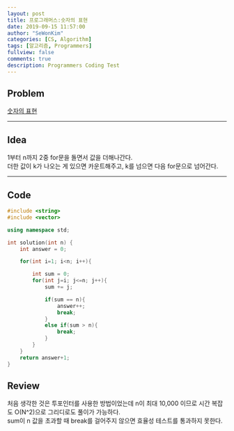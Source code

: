 ```yaml
---
layout: post
title: 프로그래머스:숫자의 표현
date: 2019-09-15 11:57:00
author: "SeWonKim"
categories: [CS, Algorithm]
tags: [알고리즘, Programmers]
fullview: false
comments: true
description: Programmers Coding Test
---
```


## Problem

[숫자의 표현](https://programmers.co.kr/learn/courses/30/lessons/12924)

---

## Idea

1부터 n까지 2중 for문을 돌면서 값을 더해나간다.  
더한 값이 k가 나오는 게 있으면 카운트해주고, k를 넘으면 다음 for문으로 넘어간다.

---

## Code

```cpp
#include <string>
#include <vector>

using namespace std;

int solution(int n) {
    int answer = 0;

    for(int i=1; i<n; i++){

        int sum = 0;
        for(int j=i; j<=n; j++){
            sum += j;

            if(sum == n){
                answer++;
                break;
            }
            else if(sum > n){
                break;
            }
        }
    }
    return answer+1;
}
```

## Review

처음 생각한 것은 투포인터를 사용한 방법이었는데 n이 최대 10,000 이므로 시간 복잡도 O(N^2)으로 그리디로도 풀이가 가능하다.  
sum이 n 값을 초과할 때 break를 걸어주지 않으면 효율성 테스트를 통과하지 못한다.
